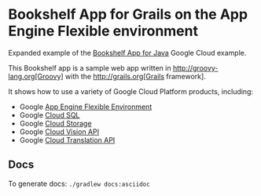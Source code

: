 # Bookshelf App for Grails on the App Engine Flexible environment

Expanded example of the [Bookshelf App for Java](https://cloud.google.com/java/getting-started/tutorial-app) Google Cloud example.
 
This Bookshelf app is a sample web app written in http://groovy-lang.org[Groovy] with the http://grails.org[Grails framework].
 
It shows how to use a variety of Google Cloud Platform products, including:
 
- Google [App Engine Flexible Environment](https://cloud.google.com/appengine/docs/flexible/)
- Google [Cloud SQL](https://cloud.google.com/sql/) 
- Google [Cloud Storage](https://cloud.google.com/storage/)
- Google [Cloud Vision API](https://cloud.google.com/vision/)
- Google [Cloud Translation API](https://cloud.google.com/translate/)
 
## Docs

To generate docs: `./gradlew docs:asciidoc`